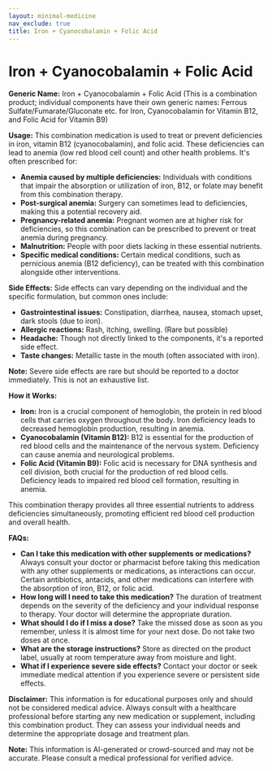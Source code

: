 ```yaml
---
layout: minimal-medicine
nav_exclude: true
title: Iron + Cyanocobalamin + Folic Acid
---
```


# Iron + Cyanocobalamin + Folic Acid

**Generic Name:** Iron + Cyanocobalamin + Folic Acid (This is a combination product;  individual components have their own generic names: Ferrous Sulfate/Fumarate/Gluconate etc. for Iron, Cyanocobalamin for Vitamin B12, and Folic Acid for Vitamin B9)

**Usage:** This combination medication is used to treat or prevent deficiencies in iron, vitamin B12 (cyanocobalamin), and folic acid. These deficiencies can lead to anemia (low red blood cell count) and other health problems.  It's often prescribed for:

* **Anemia caused by multiple deficiencies:**  Individuals with conditions that impair the absorption or utilization of iron, B12, or folate may benefit from this combination therapy.
* **Post-surgical anemia:**  Surgery can sometimes lead to deficiencies, making this a potential recovery aid.
* **Pregnancy-related anemia:** Pregnant women are at higher risk for deficiencies, so this combination can be prescribed to prevent or treat anemia during pregnancy.
* **Malnutrition:**  People with poor diets lacking in these essential nutrients.
* **Specific medical conditions:** Certain medical conditions, such as pernicious anemia (B12 deficiency), can be treated with this combination alongside other interventions.

**Side Effects:** Side effects can vary depending on the individual and the specific formulation, but common ones include:

* **Gastrointestinal issues:**  Constipation, diarrhea, nausea, stomach upset, dark stools (due to iron).
* **Allergic reactions:**  Rash, itching, swelling.  (Rare but possible)
* **Headache:**  Though not directly linked to the components, it's a reported side effect.
* **Taste changes:**  Metallic taste in the mouth (often associated with iron).


**Note:**  Severe side effects are rare but should be reported to a doctor immediately.  This is not an exhaustive list.

**How it Works:**

* **Iron:**  Iron is a crucial component of hemoglobin, the protein in red blood cells that carries oxygen throughout the body.  Iron deficiency leads to decreased hemoglobin production, resulting in anemia.
* **Cyanocobalamin (Vitamin B12):**  B12 is essential for the production of red blood cells and the maintenance of the nervous system.  Deficiency can cause anemia and neurological problems.
* **Folic Acid (Vitamin B9):**  Folic acid is necessary for DNA synthesis and cell division, both crucial for the production of red blood cells.  Deficiency leads to impaired red blood cell formation, resulting in anemia.

This combination therapy provides all three essential nutrients to address deficiencies simultaneously, promoting efficient red blood cell production and overall health.

**FAQs:**

* **Can I take this medication with other supplements or medications?**  Always consult your doctor or pharmacist before taking this medication with any other supplements or medications, as interactions can occur.  Certain antibiotics, antacids, and other medications can interfere with the absorption of iron, B12, or folic acid.
* **How long will I need to take this medication?** The duration of treatment depends on the severity of the deficiency and your individual response to therapy. Your doctor will determine the appropriate duration.
* **What should I do if I miss a dose?** Take the missed dose as soon as you remember, unless it is almost time for your next dose. Do not take two doses at once.
* **What are the storage instructions?** Store as directed on the product label, usually at room temperature away from moisture and light.
* **What if I experience severe side effects?**  Contact your doctor or seek immediate medical attention if you experience severe or persistent side effects.


**Disclaimer:** This information is for educational purposes only and should not be considered medical advice.  Always consult with a healthcare professional before starting any new medication or supplement, including this combination product.  They can assess your individual needs and determine the appropriate dosage and treatment plan.


**Note:** This information is AI-generated or crowd-sourced and may not be accurate. Please consult a medical professional for verified advice.